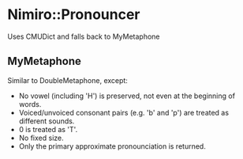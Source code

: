 # Nimiro::Pronouncer

Uses CMUDict and falls back to MyMetaphone

## MyMetaphone

Similar to DoubleMetaphone, except:
- No vowel (including 'H') is preserved, not even at the beginning of words.
- Voiced/unvoiced consonant pairs (e.g. 'b' and 'p') are treated as different sounds.
- 0 is treated as 'T'.
- No fixed size.
- Only the primary approximate pronounciation is returned.
